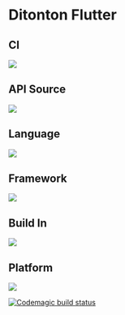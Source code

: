 # Ditonton Flutter

## CI
<img src="https://img.shields.io/badge/codemagic-%23F45E3F.svg?&style=for-the-badge&logo=codemagic&logoColor=white" />

## API Source
<img src="https://img.shields.io/badge/the%20movie%20database-%2301D277.svg?&style=for-the-badge&logo=the%20movie%20database&logoColor=white" />

## Language
<img src="https://img.shields.io/badge/dart-%230175C2.svg?&style=for-the-badge&logo=dart&logoColor=white" />

## Framework
<img src="https://img.shields.io/badge/flutter-%2302569B.svg?&style=for-the-badge&logo=flutter&logoColor=white" />

## Build In
<img src="https://img.shields.io/badge/visual%20studio%20code-%23007ACC.svg?&style=for-the-badge&logo=visual%20studio%20code&logoColor=white" />

## Platform
<img src="https://img.shields.io/badge/android-%233DDC84.svg?&style=for-the-badge&logo=android&logoColor=black" />

[![Codemagic build status](https://api.codemagic.io/apps/64eedee21a9bb2d4c59a836f/64eedee21a9bb2d4c59a836e/status_badge.svg)](https://codemagic.io/apps/64eedee21a9bb2d4c59a836f/64eedee21a9bb2d4c59a836e/latest_build)







